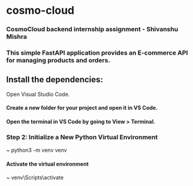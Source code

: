 # cosmo-cloud
### CosmoCloud backend internship assignment - Shivanshu Mishra
### This simple FastAPI application provides an E-commerce API for managing products and orders.

## Install the dependencies:
 Open Visual Studio Code.
#### Create a new folder for your project and open it in VS Code.
#### Open the terminal in VS Code by going to View > Terminal.
### Step 2: Initialize a New Python Virtual Environment
~ python3 -m venv venv
#### Activate the virtual environment
~ venv\Scripts\activate
